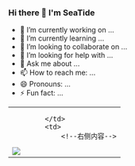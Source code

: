 ### Hi there 👋 I'm SeaTide

- 🔭 I’m currently working on ...
- 🌱 I’m currently learning ...
- 👯 I’m looking to collaborate on ...  
- 🤔 I’m looking for help with ...  
- 💬 Ask me about ...
- 📫 How to reach me: ...
- 😄 Pronouns: ...
- ⚡ Fun fact: ...
<html>
    <table style="margin: auto;">
        <tr>
            <td>
                <!--左侧内容-->

            </td>
            <td>
                <!--右侧内容-->
<img src="![Anurag's GitHub stats](https://github-readme-stats.vercel.app/api?username=SeaTide0103&show_icons=true&theme=cobalt)">
            </td>
        </tr>
    </table>
</html>

<!--
[![Top Langs](https://github-readme-stats.vercel.app/api/top-langs/?username=SeaTide0103&layout=compact)](https://github.com/anuraghazra/github-readme-stats)
!-->
